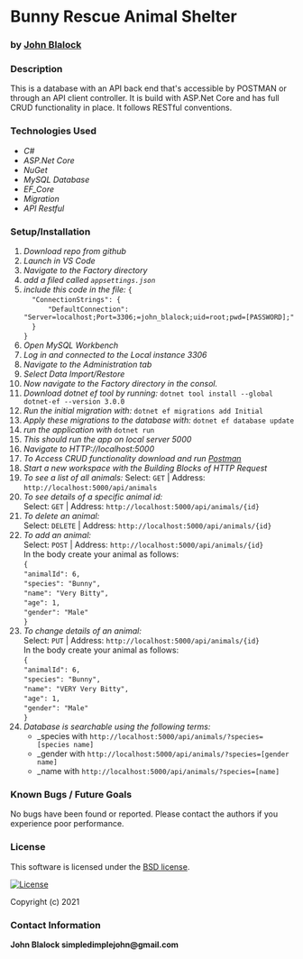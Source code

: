 # __Bunny Rescue Animal Shelter__
### by [John Blalock](https://github.com/simpledimplejohn) 

### __Description__
This is a database with an API back end that's accessible by POSTMAN or through an API client controller.  It is build with ASP.Net Core and has full CRUD functionality in place.  It follows RESTful conventions.


### __Technologies Used__

* _C#_
* _ASP.Net Core_
* _NuGet_
* _MySQL Database_
* _EF_Core_
* _Migration_
* _API Restful_


### __Setup/Installation__

1. _Download repo from github_
2. _Launch in VS Code_
3. _Navigate to the Factory directory_
4. _add a filed called `appsettings.json`_
5. _include this code in the file:_
    `{`  
`  "ConnectionStrings": {`  
`      "DefaultConnection": "Server=localhost;Port=3306;=john_blalock;uid=root;pwd=[PASSWORD];"`  
`  }`  
`}`  
6. _Open MySQL Workbench_
7. _Log in and connected to the Local instance 3306_
8. _Navigate to the Administration tab_
9. _Select Data Import/Restore_
10. _Now navigate to the Factory directory in the consol._
11. _Download dotnet ef tool by running:_
    `dotnet tool install --global dotnet-ef --version 3.0.0`
12. _Run the initial migration with:_
    `dotnet ef migrations add Initial`
13. _Apply these migrations to the database with:_
    `dotnet ef database update`
14. _run the application with_
    `dotnet run` 
15. _This should run the app on local server 5000_
16. _Navigate to HTTP://localhost:5000_
17. _To Access CRUD functionality download and run [Postman](https://www.postman.com/downloads/)_
18. _Start a new workspace with the Building Blocks of HTTP Request_
19. _To see a list of all animals:_
    Select: `GET` | Address: `http://localhost:5000/api/animals`  
20. _To see details of a specific animal id:_  
    Select: `GET` | Address: `http://localhost:5000/api/animals/{id}`  
21. _To delete an animal:_  
    Select: `DELETE` | Address: `http://localhost:5000/api/animals/{id}`  
22. _To add an animal:_  
    Select: `POST` | Address: `http://localhost:5000/api/animals/{id}`  
    In the body create your animal as follows:  
    `{`   
    `"animalId": 6,`   
    `"species": "Bunny",`   
    `"name": "Very Bitty",`   
    `"age": 1,`   
    `"gender": "Male"`   
    `}`   
22. _To change details of an animal:_  
    Select: `PUT` | Address: `http://localhost:5000/api/animals/{id}`  
    In the body create your animal as follows:  
    `{`   
    `"animalId": 6,`   
    `"species": "Bunny",`   
    `"name": "VERY Very Bitty",`   
    `"age": 1,`   
    `"gender": "Male"`   
    `}`   
23. _Database is searchable using the following terms:_  
    * _species with `http://localhost:5000/api/animals/?species=[species name]`
    * _gender with `http://localhost:5000/api/animals/?species=[gender name]`
    * _name with `http://localhost:5000/api/animals/?species=[name]`





### __Known Bugs / Future Goals__
No bugs have been found or reported. Please contact the authors if you experience poor performance.



### __License__
This software is licensed under the [BSD license](license.txt).

[![License](https://img.shields.io/badge/License-BSD%202--Clause-orange.svg)](https://opensource.org/licenses/BSD-2-Clause)

Copyright (c) 2021 

### __Contact Information__
 __John Blalock simpledimplejohn@gmail.com__
